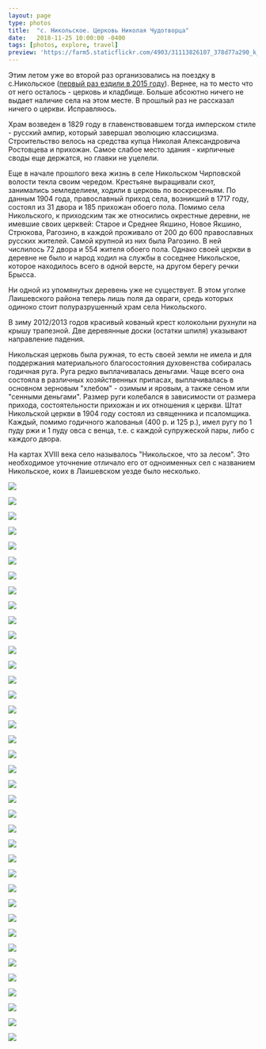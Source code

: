 ```yaml
---
layout: page
type: photos
title:  "с. Никольское. Церковь Николая Чудотворца"
date:   2018-11-25 10:00:00 -0400
tags: [photos, explore, travel]
preview: 'https://farm5.staticflickr.com/4903/31113826107_378d77a290_k_d.jpg'
---
```


Этим летом уже во второй раз организовались на поездку в с.Никольское ([первый раз ездили в 2015 году](https://ilya.gorenburg.com/2015/05/10/imenkovo)). Вернее, на то место что от него осталось - церковь и кладбище. Больше абсоютно ничего не выдает наличие села на этом месте.  В прошлый раз не рассказал ничего о церкви. Исправляюсь.

Храм возведен в 1829 году в главенствовавшем тогда имперском стиле - русский ампир, который завершал эволюцию классицизма. Строительство велось на средства купца Николая Александровича Ростовцева и прихожан. Самое слабое место здания - кирпичные своды еще держатся, но главки не уцелели.

Еще в начале прошлого века жизнь в селе Никольском Чирповской волости текла своим чередом. Крестьяне выращивали скот, занимались земледелием, ходили в церковь по воскресеньям. По данным 1904 года, православный приход села, возникший в 1717 году, состоял из 31 двора и 185 прихожан обоего пола. Помимо села Никольского, к приходским так же относились окрестные деревни, не имевшие своих церквей: Старое и Среднее Якшино, Новое Якшино, Стрюкова, Рагозино, в каждой проживало от 200 до 600 православных русских жителей. Самой крупной из них была Рагозино. В ней числилось 72 двора и 554 жителя обоего пола. Однако своей церкви в деревне не было и народ ходил на службы в соседнее Никольское, которое находилось всего в одной версте, на другом берегу речки Брысса.

Ни одной из упомянутых деревень уже не существует. В этом уголке Лаишевского района теперь лишь поля да овраги, средь которых одиноко стоит полуразрушенный храм села Никольского.

В зиму 2012/2013 годов красивый кованый крест колокольни рухнули на крышу трапезной. Две деревянные доски (остатки шпиля) указывают направление падения.

Никольская церковь была ружная, то есть своей земли не имела и для поддержания материального благосостояния духовенства собиралась годичная руга. Руга редко выплачивалась деньгами. Чаще всего она состояла в различных хозяйственных припасах, выплачивалась в основном зерновым "хлебом" - озимым и яровым, а также сеном или "сенными деньгами". Размер руги колебался в зависимости от размера прихода, состоятельности прихожан и их отношения к церкви. Штат Никольской церкви в 1904 году состоял из священника и псаломщика. Каждый, помимо годичного жалованья (400 р. и 125 р.), имел ругу по 1 пуду ржи и 1 пуду овса с венца, т.е. с каждой супружеской пары, либо с каждого двора.

На картах XVIII века село называлось "Никольское, что за лесом". Это необходимое уточнение отличало его от одноименных сел с названием Никольское, коих в Лаишевском уезде было несколько.

![](https://farm5.staticflickr.com/4878/45324624635_81aef384ee_o_d.jpg)

![](https://farm5.staticflickr.com/4846/45324624895_730b3854aa_o_d.jpg)

![](https://farm5.staticflickr.com/4890/45324624095_25ff8216af_o_d.jpg)

![](https://farm5.staticflickr.com/4876/32181911328_1246898e65_o_d.jpg)

![](https://farm5.staticflickr.com/4846/31113819417_cebd1ce21e_k.jpg)

![](https://farm5.staticflickr.com/4859/45328183574_8163a4c61d_k.jpg)

![](https://farm5.staticflickr.com/4874/31113823397_b56d2f59bd_k.jpg)

![](https://farm5.staticflickr.com/4862/45328239914_bddd29cc65_k.jpg)

![](https://farm5.staticflickr.com/4804/46002859422_e1acd13cd0_k.jpg)

![](https://farm5.staticflickr.com/4826/45328237244_3bdd1a63cf_k.jpg)

![](https://farm5.staticflickr.com/4913/45328235784_8f720a04f4_k.jpg)

![](https://farm5.staticflickr.com/4826/45328234464_95c06e6fe9_k.jpg)

![](https://farm5.staticflickr.com/4810/45328231964_008a192693_k.jpg)

![](https://farm5.staticflickr.com/4846/44236858010_2fe8073236_k.jpg)

![](https://farm5.staticflickr.com/4902/44236856780_cf0a9eb10f_k.jpg)

![](https://farm5.staticflickr.com/4842/44236855420_e758828cff_k.jpg)

![](https://farm5.staticflickr.com/4825/44236854260_f11bf665bd_k.jpg)

![](https://farm5.staticflickr.com/4852/46002837202_ebdc54450f_k.jpg)

![](https://farm5.staticflickr.com/4853/46002834502_54bb395ed3_k.jpg)

![](https://farm5.staticflickr.com/4873/46002831912_5380d91bde_k.jpg)

![](https://farm5.staticflickr.com/4903/46002829822_9910a7c85a_k.jpg)

![](https://farm5.staticflickr.com/4877/44236846540_25a96b1059_k.jpg)

![](https://farm5.staticflickr.com/4809/44236844070_c8e5bf3636_k.jpg)

![](https://farm5.staticflickr.com/4874/46002822962_87573b93da_k.jpg)

![](https://farm5.staticflickr.com/4915/31113841387_df03a83d10_k.jpg)

![](https://farm5.staticflickr.com/4909/31113839517_804c952b14_k.jpg)

![](https://farm5.staticflickr.com/4909/45328211664_3a09a42721_k.jpg)

![](https://farm5.staticflickr.com/4803/45328209474_1ff8ad162a_k.jpg)

![](https://farm5.staticflickr.com/4823/45328207754_9dc608a7fc_k.jpg)

![](https://farm5.staticflickr.com/4900/45328205874_93c20f590e_k.jpg)

![](https://farm5.staticflickr.com/4872/45328203714_ad4757234e_k.jpg)

![](https://farm5.staticflickr.com/4816/45328202704_7680ac2822_k.jpg)

![](https://farm5.staticflickr.com/4810/45328200514_5422660105_k.jpg)

![](https://farm5.staticflickr.com/4892/32181485288_b1e94e73db_k.jpg)

![](https://farm5.staticflickr.com/4857/45328197794_4272e912d3_k.jpg)

![](https://farm5.staticflickr.com/4807/45328196184_be9ae6f910_k.jpg)

![](https://farm5.staticflickr.com/4903/31113826107_378d77a290_k.jpg)

![](https://farm5.staticflickr.com/4871/45328190054_3704fcc178_k.jpg)
